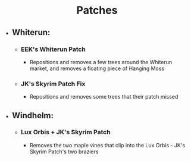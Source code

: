 <b><h1 align="center">Patches</h1></b>

- ## **Whiterun:**
  - ### **EEK's Whiterun Patch**
    - Repositions and removes a few trees around the Whiterun market, and removes a floating piece of Hanging Moss

  - ### **JK's Skyrim Patch Fix**
    - Repositions and removes some trees that their patch missed

- ## **Windhelm:**
  - ### **Lux Orbis + JK's Skyrim Patch**
    - Removes the two maple vines that clip into the Lux Orbis - JK's Skyrim Patch's two braziers